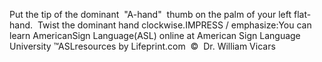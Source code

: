 Put the tip of the dominant  "A-hand"  thumb on the palm 
			of your left flat-hand.  Twist the dominant hand clockwise.IMPRESS / emphasize:You can learn 
		AmericanSign 
		Language(ASL) online at American Sign Language University ™ASLresources by Lifeprint.com  ©  Dr. William Vicars